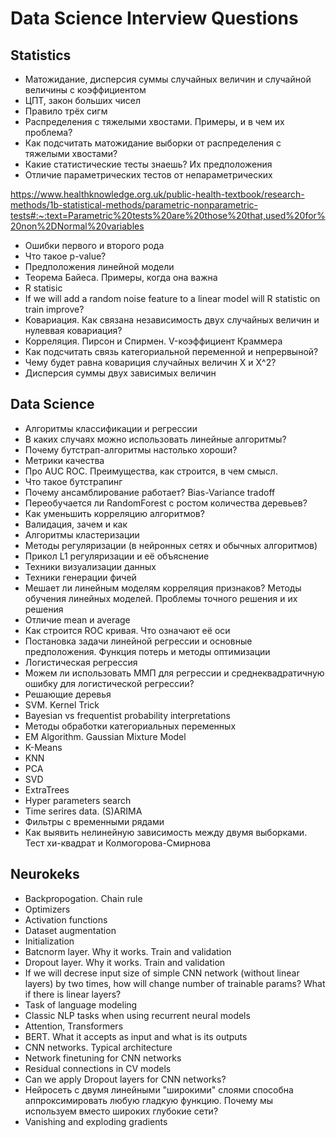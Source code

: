 # Data Science Interview Questions

## Statistics

- Матожидание, дисперсия суммы случайных величин и случайной величины с коэффициентом
- ЦПТ, закон больших чисел
- Правило трёх сигм
- Распределения с тяжелыми хвостами. Примеры, и в чем их проблема?
- Как подсчитать матожидание выборки от распределения с тяжелыми хвостами?
- Какие статистические тесты знаешь? Их предположения
- Отличие параметрических тестов от непараметрических

https://www.healthknowledge.org.uk/public-health-textbook/research-methods/1b-statistical-methods/parametric-nonparametric-tests#:~:text=Parametric%20tests%20are%20those%20that,used%20for%20non%2DNormal%20variables


- Ошибки первого и второго рода
- Что такое p-value?
- Предположения линейной модели
- Теорема Байеса. Примеры, когда она важна
- R statisic
- If we will add a random noise feature to a linear model will R statistic on train improve? 
- Ковариация. Как связана независимость двух случайных величин и нулеввая ковариация?
- Корреляция. Пирсон и Спирмен. V-коэффициент Краммера
- Как подсчитать связь категориальной переменной и непрервыной?
- Чему будет равна ковариция случайных величин X и X^2?
- Дисперсия суммы двух зависимых величин

## Data Science

- Алгоритмы классификации и регрессии
- В каких случаях можно использовать линейные алгоритмы?
- Почему бутстрап-алгоритмы настолько хороши?
- Метрики качества
- Про AUC ROC. Преимущества, как строится, в чем смысл.
- Что такое бутстрапинг
- Почему ансамблирование работает? Bias-Variance tradoff
- Переобучается ли RandomForest с ростом количества деревьев?
- Как уменьшить корреляцию алгоритмов?
- Валидация, зачем и как
- Алгоритмы кластеризации
- Методы регуляризации (в нейронных сетях и обычных алгоритмов)
- Прикол L1 регуляризации и её объяснение
- Техники визуализации данных
- Техники генерации фичей
- Мешает ли линейным моделям корреляция признаков? Методы обучения линейных моделей. Проблемы точного решения и их решения
- Отличие mean и average
- Как строится ROC кривая. Что означают её оси
- Постановка задачи линейной регрессии и основные предположения. Функция потерь и методы оптимизации
- Логистическая регрессия
- Можем ли использовать ММП для регрессии и среднеквадратичную ошибку для логистической регрессии?
- Решающие деревья
- SVM. Kernel Trick
- Bayesian vs frequentist probability interpretations
- Методы обработки категориальных переменных
- EM Algorithm. Gaussian Mixture Model
- K-Means
- KNN
- PCA
- SVD
- ExtraTrees
- Hyper parameters search
- Time serires data. (S)ARIMA
- Фильтры с временными рядами
- Как выявить нелинейную зависимость между двумя выборками. Тест хи-квадрат и Колмогорова-Смирнова

## Neurokeks

- Backpropogation. Chain rule
- Optimizers
- Activation functions
- Dataset augmentation
- Initialization
- Batcnorm layer. Why it works. Train and validation
- Dropout layer. Why it works. Train and validation
- If we will decrese input size of simple CNN network (without linear layers) by two times, how will change number of trainable params? What if there is linear layers?
- Task of language modeling
- Classic NLP tasks when using recurrent neural models
- Attention, Transformers
- BERT. What it accepts as input and what is its outputs
- CNN networks. Typical architecture
- Network finetuning for CNN networks
- Residual connections in CV models
- Can we apply Dropout layers for CNN networks?
- Нейросеть с двумя линейными "широкими" слоями способна аппроксимировать любую гладкую функцию. Почему мы используем вместо широких глубокие сети?
- Vanishing and exploding gradients